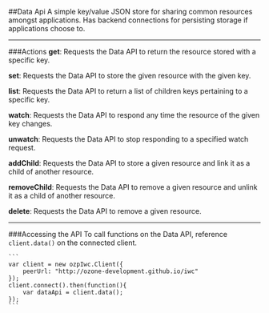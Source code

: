 ##Data Api
A simple key/value JSON store for sharing common resources amongst applications. Has backend connections for persisting storage if applications choose to.

***

###Actions
**get**: Requests the Data API to return the resource stored with a specific key.

**set**: Requests the Data API to store the given resource with the given key.

**list**: Requests the Data API to return a list of children keys pertaining to a specific key.

**watch**: Requests the Data API to respond any time the resource of the given key changes.

**unwatch**: Requests the Data API to stop responding to a specified watch request.

**addChild**: Requests the Data API to store a given resource and link it as a child of another resource.

**removeChild**: Requests the Data API to remove a given resource and unlink it as a child of another resource.

**delete**: Requests the Data API to remove a given resource.

***

###Accessing the API
To call functions on the Data API, reference `client.data()` on the connected client.

    ```
    var client = new ozpIwc.Client({
        peerUrl: "http://ozone-development.github.io/iwc"
    });
    client.connect().then(function(){
        var dataApi = client.data();
    });
    ```
